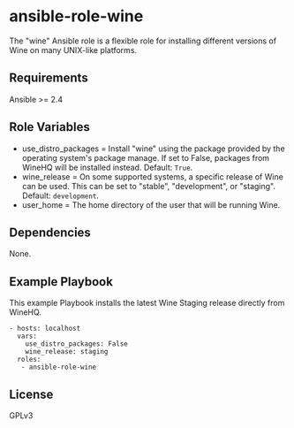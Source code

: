 # ansible-role-wine

The "wine" Ansible role is a flexible role for installing different versions of Wine on many UNIX-like platforms.

## Requirements

Ansible >= 2.4

## Role Variables

* use_distro_packages = Install "wine" using the package provided by the operating system's package manage. If set to False, packages from WineHQ will be installed instead. Default: `True`.
* wine_release = On some supported systems, a specific release of Wine can be used. This can be set to "stable", "development", or "staging". Default: `development`.
* user_home = The home directory of the user that will be running Wine.

## Dependencies

None.

## Example Playbook

This example Playbook installs the latest Wine Staging release directly from WineHQ.

```
- hosts: localhost
  vars:
    use_distro_packages: False
    wine_release: staging
  roles:
   - ansible-role-wine
```

## License

GPLv3
